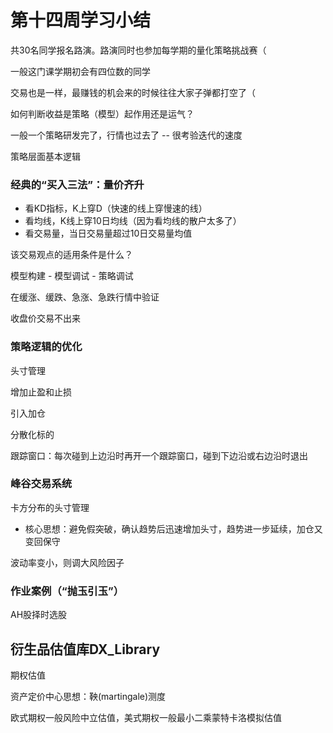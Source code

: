 # 第十四周学习小结

共30名同学报名路演。路演同时也参加每学期的量化策略挑战赛（

一般这门课学期初会有四位数的同学

交易也是一样，最赚钱的机会来的时候往往大家子弹都打空了（

如何判断收益是策略（模型）起作用还是运气？

一般一个策略研发完了，行情也过去了 -- 很考验迭代的速度

策略层面基本逻辑

### 经典的“买入三法”：量价齐升
- 看KD指标，K上穿D（快速的线上穿慢速的线）
- 看均线，K线上穿10日均线（因为看均线的散户太多了）
- 看交易量，当日交易量超过10日交易量均值

该交易观点的适用条件是什么？

模型构建 - 模型调试 - 策略调试

在缓涨、缓跌、急涨、急跌行情中验证

收盘价交易不出来

### 策略逻辑的优化

头寸管理

增加止盈和止损

引入加仓

分散化标的

跟踪窗口：每次碰到上边沿时再开一个跟踪窗口，碰到下边沿或右边沿时退出

### 峰谷交易系统

卡方分布的头寸管理
- 核心思想：避免假突破，确认趋势后迅速增加头寸，趋势进一步延续，加仓又变回保守

波动率变小，则调大风险因子

### 作业案例（“抛玉引玉”）

AH股择时选股

## 衍生品估值库DX_Library

期权估值

资产定价中心思想：鞅(martingale)测度

欧式期权一般风险中立估值，美式期权一般最小二乘蒙特卡洛模拟估值
